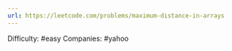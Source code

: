 ```yaml
---
url: https://leetcode.com/problems/maximum-distance-in-arrays
---
```


Difficulty: #easy
Companies: #yahoo